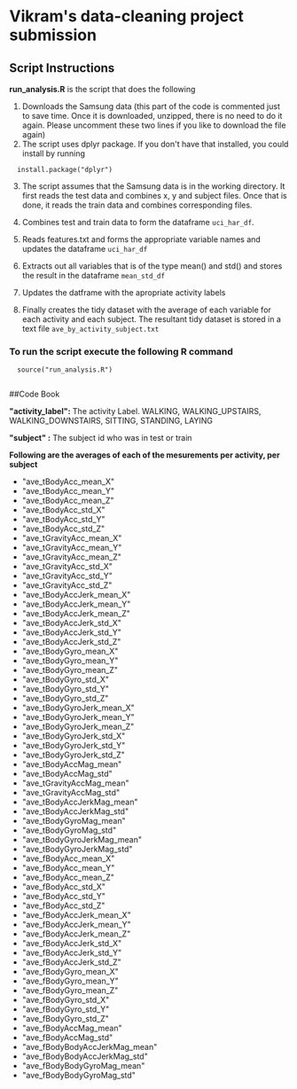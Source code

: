 # Vikram's data-cleaning project submission

## Script Instructions
**__run_analysis.R__** is the script that does the following

1. Downloads the Samsung data (this part of the code is commented just to save time. Once it is downloaded, unzipped, there is no need to do it again. Please uncomment these two lines if you like to download the file again)
2. The script uses dplyr package. If you don't have that installed, you could install by running 
``` 
  install.package("dplyr")
```
3. The script assumes that the Samsung data is in the working directory. It first reads the test data and combines x, y and subject files. Once that is done, it reads the train data and combines corresponding files.

4. Combines test and train data to form the dataframe ` uci_har_df `.
5. Reads features.txt and forms the appropriate variable names and updates the dataframe `uci_har_df`
6. Extracts out all variables that is of the type mean() and std() and stores the result in the dataframe ` mean_std_df `
7. Updates the datframe with the apropriate activity labels
8. Finally creates the tidy dataset with the average of each variable for each activity and each subject. The resultant tidy dataset is stored in a text file `ave_by_activity_subject.txt `

### To run the script execute the following R command

```
  source("run_analysis.R")
  
```

##Code Book

**"activity_label":** The activity Label.  WALKING, WALKING_UPSTAIRS, WALKING_DOWNSTAIRS, SITTING, STANDING, LAYING

**"subject" :** The subject id who was in test or train 

**Following are the averages of each of the mesurements per activity, per subject**

* "ave_tBodyAcc_mean_X" 
* "ave_tBodyAcc_mean_Y" 
* "ave_tBodyAcc_mean_Z" 
* "ave_tBodyAcc_std_X" 
* "ave_tBodyAcc_std_Y" 
* "ave_tBodyAcc_std_Z" 
* "ave_tGravityAcc_mean_X" 
* "ave_tGravityAcc_mean_Y" 
* "ave_tGravityAcc_mean_Z" 
* "ave_tGravityAcc_std_X" 
* "ave_tGravityAcc_std_Y" 
* "ave_tGravityAcc_std_Z" 
* "ave_tBodyAccJerk_mean_X"
* "ave_tBodyAccJerk_mean_Y"
* "ave_tBodyAccJerk_mean_Z" 
* "ave_tBodyAccJerk_std_X" 
* "ave_tBodyAccJerk_std_Y" 
* "ave_tBodyAccJerk_std_Z" 
* "ave_tBodyGyro_mean_X" 
* "ave_tBodyGyro_mean_Y" 
* "ave_tBodyGyro_mean_Z" 
* "ave_tBodyGyro_std_X" 
* "ave_tBodyGyro_std_Y" 
* "ave_tBodyGyro_std_Z" 
* "ave_tBodyGyroJerk_mean_X" 
* "ave_tBodyGyroJerk_mean_Y" 
* "ave_tBodyGyroJerk_mean_Z" 
* "ave_tBodyGyroJerk_std_X" 
* "ave_tBodyGyroJerk_std_Y" 
* "ave_tBodyGyroJerk_std_Z" 
* "ave_tBodyAccMag_mean" 
* "ave_tBodyAccMag_std" 
* "ave_tGravityAccMag_mean"
* "ave_tGravityAccMag_std" 
* "ave_tBodyAccJerkMag_mean" 
* "ave_tBodyAccJerkMag_std" 
* "ave_tBodyGyroMag_mean" 
* "ave_tBodyGyroMag_std" 
* "ave_tBodyGyroJerkMag_mean"
* "ave_tBodyGyroJerkMag_std" 
* "ave_fBodyAcc_mean_X" 
* "ave_fBodyAcc_mean_Y" 
* "ave_fBodyAcc_mean_Z" 
* "ave_fBodyAcc_std_X" 
* "ave_fBodyAcc_std_Y"
* "ave_fBodyAcc_std_Z"
* "ave_fBodyAccJerk_mean_X"
* "ave_fBodyAccJerk_mean_Y" 
* "ave_fBodyAccJerk_mean_Z" 
* "ave_fBodyAccJerk_std_X" 
* "ave_fBodyAccJerk_std_Y" 
* "ave_fBodyAccJerk_std_Z" 
* "ave_fBodyGyro_mean_X" 
* "ave_fBodyGyro_mean_Y" 
* "ave_fBodyGyro_mean_Z" 
* "ave_fBodyGyro_std_X" 
* "ave_fBodyGyro_std_Y" 
* "ave_fBodyGyro_std_Z" 
* "ave_fBodyAccMag_mean" 
* "ave_fBodyAccMag_std" 
* "ave_fBodyBodyAccJerkMag_mean" 
* "ave_fBodyBodyAccJerkMag_std" 
* "ave_fBodyBodyGyroMag_mean" 
* "ave_fBodyBodyGyroMag_std"






